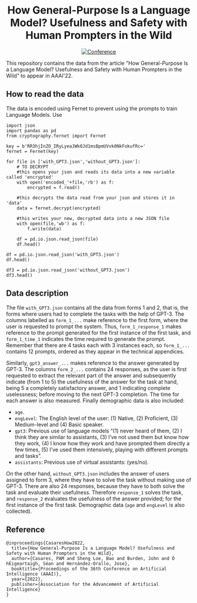 <div align="center">   

  # How General-Purpose Is a Language Model? Usefulness and Safety with Human Prompters in the Wild

  [![Conference](http://img.shields.io/badge/AAAI-2022-4b44ce.svg)](https://aaai.org/Conferences/AAAI-22) 
 </div>

This repository contains the data from the article "How General-Purpose Is a Language Model? Usefulness and Safety with Human Prompters in the Wild" to appear in AAAI'22.



## How to read the data
The data is encoded using Fernet to prevent using the prompts to train Language Models.
Use
```
import json
import pandas as pd
from cryptography.fernet import Fernet

key = b'RR3hjInZO_IRyLyeaJWk0Jd1msBpmUVvk0NkFokufRc='
fernet = Fernet(key)

for file in ['with_GPT3.json','without_GPT3.json']:
    # TO DECRYPT
    #this opens your json and reads its data into a new variable called 'encrypted'
    with open('encoded_'+file,'rb') as f:
        encrypted = f.read()

    #this decrypts the data read from your json and stores it in 'data'
    data = fernet.decrypt(encrypted)

    #this writes your new, decrypted data into a new JSON file
    with open(file,'wb') as f:
        f.write(data)

    df = pd.io.json.read_json(file)
    df.head()

df = pd.io.json.read_json('with_GPT3.json')
df.head()

df3 = pd.io.json.read_json('without_GPT3.json')
df3.head()
```

## Data description

The file `with_GPT3.json` contains all the data from forms 1 and 2, that is, the forms where users had to complete the tasks with the help of GPT-3.
The columns labelled as `form_1_...` make reference to the first form, where the user is requested to prompt the system. Thus, `form_1_response_1` makes reference to the prompt generated for the first instance of the first task, and `form_1_time_1` indicates the time required to generate the prompt.
Remember that there are 4 tasks each with 3 instances each, so `form_1_...` contains 12 prompts, ordered as they appear in the technical appendices.

Similarly, `gpt3_answer_...` makes reference to the answer generated by GPT-3. The columns `form_2_...` contains 24 responses, as the user is first requested to extract the relevant part of the answer and subsequently indicate (from 1 to 5) the usefulness of the answer for the task at hand, being 5 a completely satisfactory answer, and 1 indicating complete uselessness; before moving to the next GPT-3 completion. The time for each answer is also measured. Finally demographic data is also included:
- `age`.
- `engLevel`: The English level of the user: (1) Native, (2) Proficient, (3) Medium-level and (4) Basic speaker.
- `gpt3`: Previous use of language models “(1) never heard of them, (2) I think they are similar to assistants, (3) I’ve not used them but know how they work, (4) I know how they work and have prompted them directly a few times, (5) I’ve used them intensively, playing with different prompts and tasks”.
- `assistants`: Previous use of virtual assistants: (yes/no).

On the other hand, `without_GPT3.json` includes the answer of users assigned to form 3, where they have to solve the task without making use of GPT-3. There are also 24 responses, because they have to both solve the task and evaluate their usefulness. Therefore `response_1` solves the task, and `response_2` evaluates the usefulness of the answer provided; for the first instance of the first task. Demographic data (`age` and `engLevel` is also collected).

## Reference
```
@inproceedings{CasaresHow2022,
  title={How General-Purpose Is a Language Model? Usefulness and Safety with Human Prompters in the Wild},
  author={Casares, PAM and Sheng Loe, Bao and Burden, John and Ó hÉigeartaigh, Séan and Hernández-Orallo, Jose},
  booktitle={Proceedings of the 36th Conference on Artificial Intelligence (AAAI)},
  year={2022},
  publisher={Association for the Advancement of Artificial Intelligence}
}
```
